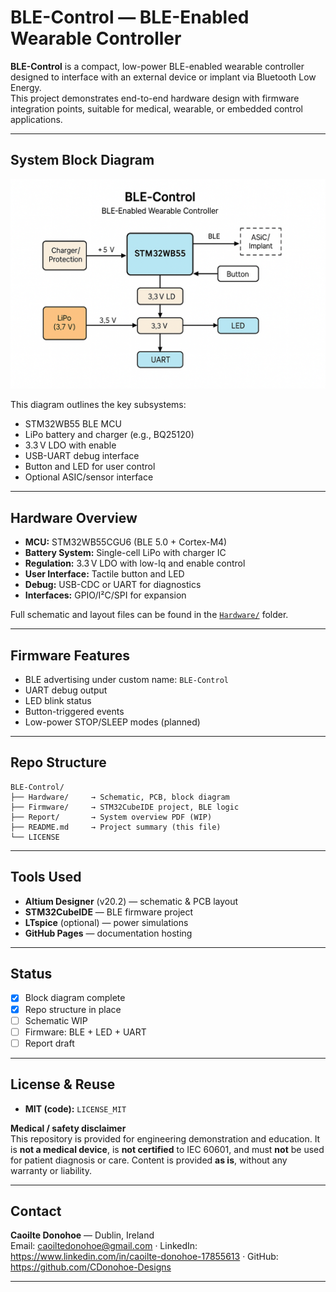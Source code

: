 # BLE-Control — BLE-Enabled Wearable Controller

**BLE-Control** is a compact, low-power BLE-enabled wearable controller designed to interface with an external device or implant via Bluetooth Low Energy.  
This project demonstrates end-to-end hardware design with firmware integration points, suitable for medical, wearable, or embedded control applications.

---

## System Block Diagram

![BLE-Control Block Diagram](https://github.com/CDonohoe-Designs/BLE-Control/blob/main/Hardware/BLE_Control_BlockDiagram.png)

This diagram outlines the key subsystems:
- STM32WB55 BLE MCU
- LiPo battery and charger (e.g., BQ25120)
- 3.3 V LDO with enable
- USB-UART debug interface
- Button and LED for user control
- Optional ASIC/sensor interface

---

## Hardware Overview

- **MCU:** STM32WB55CGU6 (BLE 5.0 + Cortex-M4)
- **Battery System:** Single-cell LiPo with charger IC
- **Regulation:** 3.3 V LDO with low-Iq and enable control
- **User Interface:** Tactile button and LED
- **Debug:** USB-CDC or UART for diagnostics
- **Interfaces:** GPIO/I²C/SPI for expansion

 Full schematic and layout files can be found in the [`Hardware/`](https://github.com/CDonohoe-Designs/BLE-Control/tree/main/Hardware) folder.

---

## Firmware Features

- BLE advertising under custom name: `BLE-Control`
- UART debug output
- LED blink status
- Button-triggered events
- Low-power STOP/SLEEP modes (planned)

---

## Repo Structure

```
BLE-Control/
├── Hardware/     → Schematic, PCB, block diagram
├── Firmware/     → STM32CubeIDE project, BLE logic
├── Report/       → System overview PDF (WIP)
├── README.md     → Project summary (this file)
└── LICENSE
```

---

## Tools Used

- **Altium Designer** (v20.2) — schematic & PCB layout  
- **STM32CubeIDE** — BLE firmware project  
- **LTspice** (optional) — power simulations  
- **GitHub Pages** — documentation hosting

---

## Status

- [x] Block diagram complete  
- [x] Repo structure in place  
- [ ] Schematic WIP  
- [ ] Firmware: BLE + LED + UART  
- [ ] Report draft  

---
## License & Reuse
- **MIT (code):** `LICENSE_MIT`

**Medical / safety disclaimer**  
This repository is provided for engineering demonstration and education. It is **not a medical device**, is **not certified** to IEC 60601, and must **not** be used for patient diagnosis or care. Content is provided **as is**, without any warranty or liability.

---
## Contact
**Caoilte Donohoe** — Dublin, Ireland  
Email: caoiltedonohoe@gmail.com · LinkedIn: https://www.linkedin.com/in/caoilte-donohoe-17855613 · GitHub: https://github.com/CDonohoe-Designs

---
